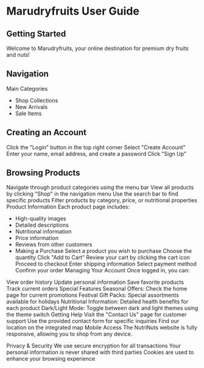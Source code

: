 # Marudryfruits User Guide
## Getting Started
Welcome to Marudryfruits, your online destination for premium dry fruits and nuts!

## Navigation
Main Categories
* Shop Collections
* New Arrivals
* Sale Items

## Creating an Account
Click the "Login" button in the top right corner
Select "Create Account"
Enter your name, email address, and create a password
Click "Sign Up"


## Browsing Products
Navigate through product categories using the menu bar
View all products by clicking "Shop" in the navigation menu
Use the search bar to find specific products
Filter products by category, price, or nutritional properties
Product Information
Each product page includes:

* High-quality images
* Detailed descriptions
* Nutritional information
* Price information
* Reviews from other customers
* Making a Purchase
Select a product you wish to purchase
Choose the quantity
Click "Add to Cart"
Review your cart by clicking the cart icon
Proceed to checkout
Enter shipping information
Select payment method
Confirm your order
Managing Your Account
Once logged in, you can:

View order history
Update personal information
Save favorite products
Track current orders
Special Features
Seasonal Offers: Check the home page for current promotions
Festival Gift Packs: Special assortments available for holidays
Nutritional Information: Detailed health benefits for each product
Dark/Light Mode: Toggle between dark and light themes using the theme switch
Getting Help
Visit the "Contact Us" page for customer support
Use the provided contact form for specific inquiries
Find our location on the integrated map
Mobile Access
The NutriNuts website is fully responsive, allowing you to shop from any device.

Privacy & Security
We use secure encryption for all transactions
Your personal information is never shared with third parties
Cookies are used to enhance your browsing experience